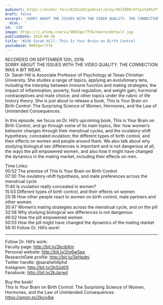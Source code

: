 ```yaml
---
audiourl: https://anchor.fm/s/822ba20/podcast/play/4637804/https%3A%2F%2Fd3ctxlq1ktw2nl.cloudfront.net%2Fproduction%2F2019-8-13%2F23578854-44100-2-96a2e4d1e847.m4a
draft: false
excerpt: 'SORRY ABOUT THE ISSUES WITH THE VIDEO QUALITY. THE CONNECTION WAS A BIT
  WEAK.  '
id: '236'
image: https://i.ytimg.com/vi/9H9Zqwr7fSk/maxresdefault.jpg
publishDate: 2019-09-30
title: '#236 Sarah Hill: This Is Your Brain on Birth Control'
youtubeid: 9H9Zqwr7fSk
---
```

<div class="timelinks">

RECORDED ON SEPTEMBER 12th, 2019.  
SORRY ABOUT THE ISSUES WITH THE VIDEO QUALITY. THE CONNECTION WAS A BIT WEAK.  
Dr. Sarah Hill is Associate Professor of Psychology at Texas Christian University. She studies a range of topics, applying an evolutionary lens, including the interplay between immune function and mating strategies; the impact of inflammation; poverty, food regulation, and weight gain; hormonal contraceptives and mate choice; and other topics under the rubric of life history theory. She is just about to release a book, This Is Your Brain on Birth Control: The Surprising Science of Women, Hormones, and the Law of Unintended Consequences.

In this episode, we focus on Dr. Hill’s upcoming book, This is Your Brain on Birth Control, and go through some of its main topics, like: how women’s behavior changes through their menstrual cycles, and the ovulatory-shift hypothesis; concealed ovulation; the different types of birth control, and their effects on women and people around them. We also talk about why studying biological sex differences is important and is not dangerous at all, the ways the pill empowered women, and also how it might have changed the dynamics in the mating market, including their effects on men.

Time Links:  
<time>00:52</time> The premise of This Is Your Brain on Birth Control  
<time>07:30</time> The ovulatory-shift hypothesis, and mate preferences across the menstrual cycle  
<time>11:40</time> Is ovulation really concealed in women?  
<time>15:03</time> Different types of birth control, and their effects on women  
<time>25:18</time> How other people react to women on birth control, male partners and other women  
<time>30:47</time> Women’s mating strategies across the menstrual cycle, and on the pill  
<time>32:58</time> Why studying biological sex differences is not dangerous  
<time>46:02</time> How the pill empowered women  
<time>50:53</time> How the pill might have changed the dynamics of the mating market  
<time>56:10</time> Follow Dr. Hill’s work!

---

Follow Dr. Hill’s work:  
Faculty page: http://bit.ly/2kcibXm  
Personal website: http://bit.ly/2m6w5ea  
ResearchGate profile: http://bit.ly/2kHpdni  
Twitter handle: @sarahehillphd  
Instagram: http://bit.ly/2kGzd05  
Facebook: http://bit.ly/2kJarwd

Buy the book!  
This Is Your Brain on Birth Control: The Surprising Science of Women, Hormones, and the Law of Unintended Consequences  
https://amzn.to/2kciv8w
</div>

